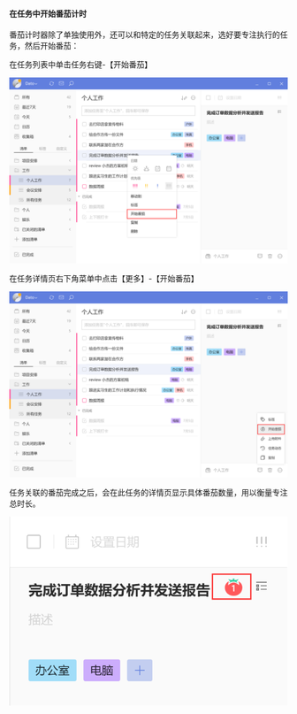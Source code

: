 #### 在任务中开始番茄计时

番茄计时器除了单独使用外，还可以和特定的任务关联起来，选好要专注执行的任务，然后开始番茄：

在任务列表中单击任务右键-【开始番茄】

![winpomotask](../../images/Windows/pomotimer/pasted%20image%200%203.png)

在任务详情页右下角菜单中点击【更多】-【开始番茄】

![winpomotask2](../../images/Windows/pomotimer/pasted%20image%200%204.png)

任务关联的番茄完成之后，会在此任务的详情页显示具体番茄数量，用以衡量专注总时长。

![winpomotask3](../../images/Windows/pomotimer/pasted%20image%200%205.png)

